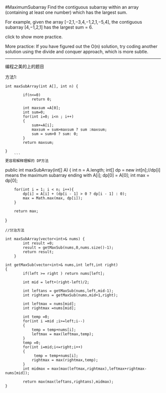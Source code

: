 #MaximumSubarray
Find the contiguous subarray within an array (containing at least one number) which has the largest sum.

For example, given the array [−2,1,−3,4,−1,2,1,−5,4],
the contiguous subarray [4,−1,2,1] has the largest sum = 6.

click to show more practice.

More practice:
If you have figured out the O(n) solution, try coding another solution using the divide and conquer approach,
which is more subtle.


---
编程之美的上的题目

方法1:
```
int maxSubArray(int A[], int n) {
        
        if(n<=0)
            return 0;
            
        int maxsum =A[0];
        int sum=0;
        for(int i=0; i<n ; i++)
        {
            sum+=A[i];
            maxsum = sum>maxsum ? sum :maxsum;
            sum = sum>0 ? sum: 0;
        }
        return maxsum;
        
}
    ```
更容易解释理解的 DP方法

```
public int maxSubArray(int[] A) {
        int n = A.length;
        int[] dp = new int[n];//dp[i] means the maximum subarray ending with A[i];
        dp[0] = A[0];
        int max = dp[0];

        for(int i = 1; i < n; i++){
            dp[i] = A[i] + (dp[i - 1] > 0 ? dp[i - 1] : 0);
            max = Math.max(max, dp[i]);
        }

        return max;
} 
```
//分治方法

int maxSubArray(vector<int>& nums) {
        int result =0;
        result = getMaxSub(nums,0,nums.size()-1);
        return result;
    }
    
int getMaxSub(vector<int>& nums,int left,int right)
{
        if(left >= right ) return nums[left];
        
        int mid = left+(right-left)/2;
        
        int leftans = getMaxSub(nums,left,mid-1);
        int rightans = getMaxSub(nums,mid+1,right);
        
        int leftmax = nums[mid];
        int rightmax =nums[mid];
        
        int temp =0;
        for(int i =mid ;i>=left;i--)
        {
            temp = temp+nums[i];
            leftmax = max(leftmax,temp);
        }
        temp =0;
        for(int i=mid;i<=right;i++)
        {
             temp = temp+nums[i];
            rightmax = max(rightmax,temp);
        }
		int midmax = max(max(leftmax,rightmax),leftmax+rightmax-nums[mid]);
        
        return max(max(leftans,rightans),midmax);
}
